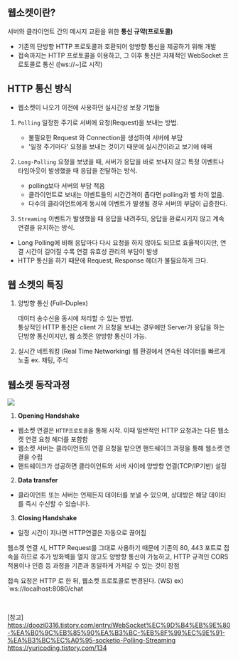 ## 웹소켓이란?
서버와 클라이언트 간의 메시지 교환을 위한 **통신 규약(프로토콜)**

- 기존의 단방향 HTTP 프로토콜과 호환되어 양방향 통신을 제공하기 위해 개발
- 접속까지는 HTTP 프로토콜을 이용하고, 그 이후 통신은 자체적인 WebSocket 프로토콜로 통신 ([ws://~]로 시작)


## HTTP 통신 방식
- 웹소켓이 나오기 이전에 사용하던 실시간성 보장 기법들
1. `Polling`
	일정한 주기로 서버에 요청(Request)을 보내는 방법.
	- 불필요한 Request 와 Connection을 생성하여 서버에 부담
   - '일정 주기마다' 요청을 보내는 것이기 때문에 실시간이라고 보기에 애매
2. `Long-Polling`
	요청을 보냈을 때, 서버가 응답을 바로 보내지 않고 특정 이벤트나 타임아웃이 발생했을 때 응답을 전달하는 방식.
	- polling보다 서버의 부담 적음
	- 클라이언트로 보내는 이벤트들의 시간간격이 좁다면 polling과 별 차이 없음.
	- 다수의 클라이언트에게 동시에 이벤트가 발생될 경우 서버의 부담이 급증한다.
	
3. `Streaming`
이벤트가 발생했을 때 응답을 내려주되, 응답을 완료시키지 않고 계속 연결을 유지하는 방식.

  - Long Polling에 비해 응답마다 다시 요청을 하지 않아도 되므로 효율적이지만, 연결 시간이 길어질 수록 연결 유효성 관리의 부담이 발생  
 - HTTP 통신을 하기 때문에 Request, Response 헤더가 불필요하게 크다.


## 웹 소켓의 특징
1. 양방향 통신 (Full-Duplex)

   데이터 송수신을 동시에 처리할 수 있는 방법.  
통상적인 HTTP 통신은 client 가 요청을 보내는 경우에만 Server가 응답을 하는 단방향 통신이지만,  웹 소켓은 양방향 통신이 가능. 

2. 실시간 네트워킹 (Real Time Networking)
웹 환경에서 연속된 데이터를 빠르게 노출
ex. 채팅, 주식


## 웹소켓 동작과정
![](https://blog.kakaocdn.net/dn/ZNU2Y/btrpmgSbZSw/N2VCWDRjtSZito6ZZwRNt0/img.png)
1. **Opening Handshake**  
-   웹소켓 연결은 `HTTP프로토콜`을 통해 시작. 이때 일반적인 HTTP 요청과는 다른 웹소켓 연결 요청 헤더를 포함함
-   웹소켓 서버는 클라이언트의 연결 요청을 받으면 핸드쉐이크 과정을 통해 웹소켓 연결을 수립
- 핸드쉐이크가 성공하면 클라이언트와 서버 사이에 양방향 연결(TCP/IP기반) 설정
2. **Data transfer**  
-   클라이언트 또는 서버는 언제든지 데이터를 보낼 수 있으며, 상대방은 해당 데이터를 즉시 수신할 수 있습니다.
3. **Closing Handshake**
- 일정 시간이 지나면 HTTP연결은 자동으로 끊어짐

 
웹소켓 연결 시, HTTP Request를 그대로 사용하기 때문에 기존의 80, 443 포트로 접속을 하므로 추가 방화벽을 열지 않고도 양방향 통신이 가능하고, HTTP 규격인 CORS 적용이나 인증 등 과정을 기존과 동일하게 가져갈 수 있는 것이 장점

접속 요청은 HTTP 로 한 뒤, 웹소켓 프로토콜로 변경된다. (WS)
ex) `ws://localhost:8080/chat





<br>

[참고]
https://doozi0316.tistory.com/entry/WebSocket%EC%9D%B4%EB%9E%80-%EA%B0%9C%EB%85%90%EA%B3%BC-%EB%8F%99%EC%9E%91-%EA%B3%BC%EC%A0%95-socketio-Polling-Streaming
https://yuricoding.tistory.com/134